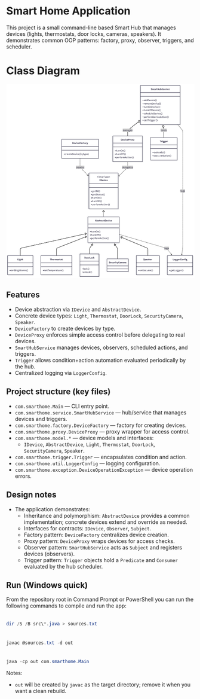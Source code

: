 # Smart Home Application

This project is a small command-line based Smart Hub that manages devices (lights, thermostats, door locks, cameras, speakers). It demonstrates common OOP patterns: factory, proxy, observer, triggers, and scheduler.

# Class Diagram

<img src="ClassDiagram.png">

## Features

- Device abstraction via `IDevice` and `AbstractDevice`.
- Concrete device types: `Light`, `Thermostat`, `DoorLock`, `SecurityCamera`, `Speaker`.
- `DeviceFactory` to create devices by type.
- `DeviceProxy` enforces simple access control before delegating to real devices.
- `SmartHubService` manages devices, observers, scheduled actions, and triggers.
- `Trigger` allows condition+action automation evaluated periodically by the hub.
- Centralized logging via `LoggerConfig`.

## Project structure (key files)

- `com.smarthome.Main` — CLI entry point.
- `com.smarthome.service.SmartHubService` — hub/service that manages devices and triggers.
- `com.smarthome.factory.DeviceFactory` — factory for creating devices.
- `com.smarthome.proxy.DeviceProxy` — proxy wrapper for access control.
- `com.smarthome.model.*` — device models and interfaces:
  - `IDevice`, `AbstractDevice`, `Light`, `Thermostat`, `DoorLock`, `SecurityCamera`, `Speaker`.
- `com.smarthome.trigger.Trigger` — encapsulates condition and action.
- `com.smarthome.util.LoggerConfig` — logging configuration.
- `com.smarthome.exception.DeviceOperationException` — device operation errors.

## Design notes

- The application demonstrates:
  - Inheritance and polymorphism: `AbstractDevice` provides a common implementation; concrete devices extend and override as needed.
  - Interfaces for contracts: `IDevice`, `Observer`, `Subject`.
  - Factory pattern: `DeviceFactory` centralizes device creation.
  - Proxy pattern: `DeviceProxy` wraps devices for access checks.
  - Observer pattern: `SmartHubService` acts as `Subject` and registers devices (observers).
  - Trigger pattern: `Trigger` objects hold a `Predicate` and `Consumer` evaluated by the hub scheduler.

## Run (Windows quick)

From the repository root in Command Prompt or PowerShell you can run the following commands to compile and run the app:

```powershell

dir /S /B src\*.java > sources.txt


javac @sources.txt -d out


java -cp out com.smarthome.Main
```

Notes:
- `out` will be created by `javac` as the target directory; remove it when you want a clean rebuild.
